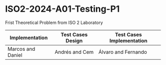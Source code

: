 # ISO2-2024-A01-Testing-P1
Frist Theoretical Problem from ISO 2 Laboratory

|Implementation|Test Cases Design|Test Cases Implementation|
|---|---|---|
|Marcos and Daniel|Andrés and Cem|Álvaro and Fernando|
